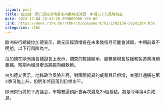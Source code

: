 ```yaml
---
layout: post
title: 拉加德：歐元區經濟增長未來數月或減弱　中期以下行風險為主
date: 2024-12-04 23:42:26.000000000 +08:00
link: https://news.rthk.hk/rthk/ch/component/k2/1782136-20241204.htm
categories: rthk
---
```


歐洲央行總裁拉加德表示，歐元區經濟增長在未來幾個月可能會減弱，中期前景不明朗，以下行風險為主。

拉加德在歐洲議會聽證會上表示，調查的數據顯示，服務業增長放緩和製造業持續萎縮，短期內經濟增長將趨向偏軟軟。

拉加德又表示，地緣政治風險升高，對國際貿易的威脅與日俱增，並預計通脹在第4季可能上升，但明年將回落到目標水平。

歐洲央行將於下周議息，市場普遍預計會再次減息25個基點，將是今年第4次減息。
